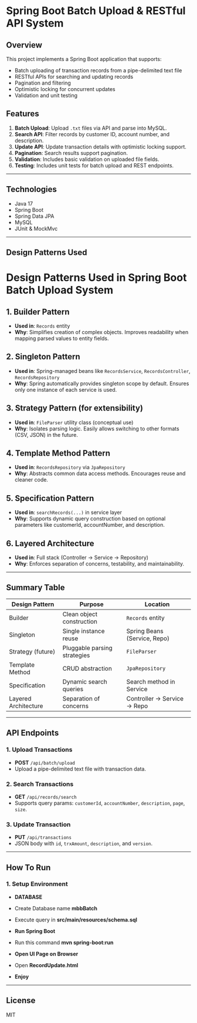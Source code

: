 
# Spring Boot Batch Upload & RESTful API System

## Overview

This project implements a Spring Boot application that supports:
- Batch uploading of transaction records from a pipe-delimited text file
- RESTful APIs for searching and updating records
- Pagination and filtering
- Optimistic locking for concurrent updates
- Validation and unit testing

## Features

1. **Batch Upload**: Upload `.txt` files via API and parse into MySQL.
2. **Search API**: Filter records by customer ID, account number, and description.
3. **Update API**: Update transaction details with optimistic locking support.
4. **Pagination**: Search results support pagination.
5. **Validation**: Includes basic validation on uploaded file fields.
6. **Testing**: Includes unit tests for batch upload and REST endpoints.

---

## Technologies

- Java 17
- Spring Boot
- Spring Data JPA
- MySQL
- JUnit & MockMvc

---

## Design Patterns Used

# Design Patterns Used in Spring Boot Batch Upload System

## 1. Builder Pattern
- **Used in**: `Records` entity
- **Why**: Simplifies creation of complex objects. Improves readability when mapping parsed values to entity fields.

## 2. Singleton Pattern
- **Used in**: Spring-managed beans like `RecordsService`, `RecordsController`, `RecordsRepository`
- **Why**: Spring automatically provides singleton scope by default. Ensures only one instance of each service is used.

## 3. Strategy Pattern (for extensibility)
- **Used in**: `FileParser` utility class (conceptual use)
- **Why**: Isolates parsing logic. Easily allows switching to other formats (CSV, JSON) in the future.

## 4. Template Method Pattern
- **Used in**: `RecordsRepository` via `JpaRepository`
- **Why**: Abstracts common data access methods. Encourages reuse and cleaner code.

## 5. Specification Pattern
- **Used in**: `searchRecords(...)` in service layer
- **Why**: Supports dynamic query construction based on optional parameters like customerId, accountNumber, and description.

## 6. Layered Architecture
- **Used in**: Full stack (Controller → Service → Repository)
- **Why**: Enforces separation of concerns, testability, and maintainability.

---

## Summary Table

| Design Pattern        | Purpose                             | Location                     |
|-----------------------|-------------------------------------|------------------------------|
| Builder               | Clean object construction           | `Records` entity             |
| Singleton             | Single instance reuse               | Spring Beans (Service, Repo) |
| Strategy (future)     | Pluggable parsing strategies        | `FileParser`                 |
| Template Method       | CRUD abstraction                    | `JpaRepository`              |
| Specification         | Dynamic search queries              | Search method in Service     |
| Layered Architecture  | Separation of concerns              | Controller → Service → Repo  |

---

## API Endpoints

### 1. Upload Transactions
- **POST** `/api/batch/upload`
- Upload a pipe-delimited text file with transaction data.

### 2. Search Transactions
- **GET** `/api/records/search`
- Supports query params: `customerId`, `accountNumber`, `description`, `page`, `size`.

### 3. Update Transaction
- **PUT** `/api/transactions`
- JSON body with `id`, `trxAmount`, `description`, and `version`.

---

## How To Run 

### 1. Setup Environment
- **DATABASE**
- Create Database name **mbbBatch**
- Execute query in **src/main/resources/schema.sql**

- **Run Spring Boot**
- Run this command **mvn spring-boot:run**

- **Open UI Page on Browser**
- Open **RecordUpdate.html**

- **Enjoy**

---
## License

MIT
